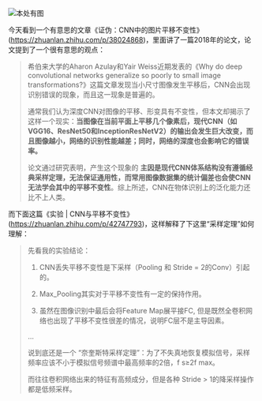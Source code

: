 ![本处有图](https://pic4.zhimg.com/80/v2-757bffe781eedec526d0fd88d1004a0b_hd.jpg)

今天看到一个有意思的文章《证伪：CNN中的图片平移不变性》(https://zhuanlan.zhihu.com/p/38024868)，里面讲了一篇2018年的论文，论文提到了一个很有意思的观点：

> 希伯来大学的Aharon Azulay和Yair Weiss近期发表的《Why do deep convolutional networks generalize so poorly to small image transformations?》这篇文章发现当小尺寸图像发生平移后，CNN会出现识别错误的现象，而且这一现象是普遍的。
>
> 通常我们认为深度CNN对图像的平移、形变具有不变性，但本文却揭示了这样一个现实：**当图像在当前平面上平移几个像素后，现代CNN（如VGG16、ResNet50和InceptionResNetV2）的输出会发生巨大改变，而且图像越小，网络的识别性能越差；同时，网络的深度也会影响它的错误率。**
>
> 论文通过研究表明，产生这个现象的 **主因是现代CNN体系结构没有遵循经典采样定理，无法保证通用性，而常用图像数据集的统计偏差也会使CNN无法学会其中的平移不变性**。综上所述，CNN在物体识别上的泛化能力还比不上人类。

而下面这篇《实验 | CNN与平移不变性》(https://zhuanlan.zhihu.com/p/42747793)，这样解释了下这里“采样定理”如何理解：

> 先看我的实验结论：
>
> 1. CNN丢失平移不变性是下采样（Pooling 和 Stride = 2的Conv）引起的。
> 
> 2. Max_Pooling其实对于平移不变性有一定的保持作用。
> 
> 3. 虽然在图像识别中最后会将Feature Map展平接FC, 但是既然全卷积网络也出现了平移不变性很差的情况，说明FC层不是主导因素。
> 
> ...
> 
> 说到底还是一个 “奈奎斯特采样定理”：为了不失真地恢复模拟信号，采样频率应该不小于模拟信号频谱中最高频率的2倍，f s≥2f max。
> 
> 而往往卷积网络出来的特征有高频成分，但是各种 Stride > 1的降采样操作都是低频采样。

<script src="https://cdn.jsdelivr.net/npm/texme@0.6.0"></script>
